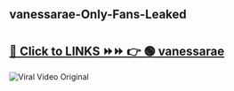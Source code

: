 
 ## vanessarae-Only-Fans-Leaked

# <h2><a href="https://clipsfans.com/vanessarae&ref=git">🔗 Click to LINKS ⏩⏩ 👉 🟢 vanessarae </a></h2>

<a href="https://clipsfans.com/vanessarae&ref=git" rel="nofollow" data-target="animated-image.originalLink"><img src="https://i.ibb.co.com/xMMVF88/686577567.gif" alt="Viral Video Original" style="max-width: 100%; display: inline-block;" data-target="animated-image.originalImage"></a>
